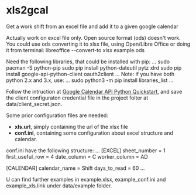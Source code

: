 # xls2gcal
Get a work shift from an excel file and add it to a given google calendar


Actually work on excel file only. Open source format (ods) doesn't work.
You could use ods converting it to xlsx file, using Open/Libre Office
or doing it from terminal: libreoffice --convert-to xlsx example.ods

Need the following libraries, that could be installed with pip:
...
sudo pacman -S python-pip
sudo pip install python-dateutil pytz xlrd
sudo pip install google-api-python-client oauth2client
...
Note: if you have both python 2.x and 3.x, use:
...
sudo python3 -m pip install libraries_list
...

Follow the intruction at [Google Calendar API Python Quickstart](https://developers.google.com/calendar/quickstart/python), and save the client configuraton credential file in the project folter at data/client_secret.json.

Some prior configuration files are needed:
* **xls.url**, simply containing the url of the xlsx file
* **conf.ini**, containing some configuration about excel structure and calendar.

conf.ini have the following structure:
...
[EXCEL]
sheet_number = 1
first_useful_row = 4
date_column = C
worker_column = AD

[CALENDAR]
calendar_name = Shift
days_to_read = 60
...

U can find further examples in example.xlsx, example_conf.ini and example_xls.link under data/example folder.
